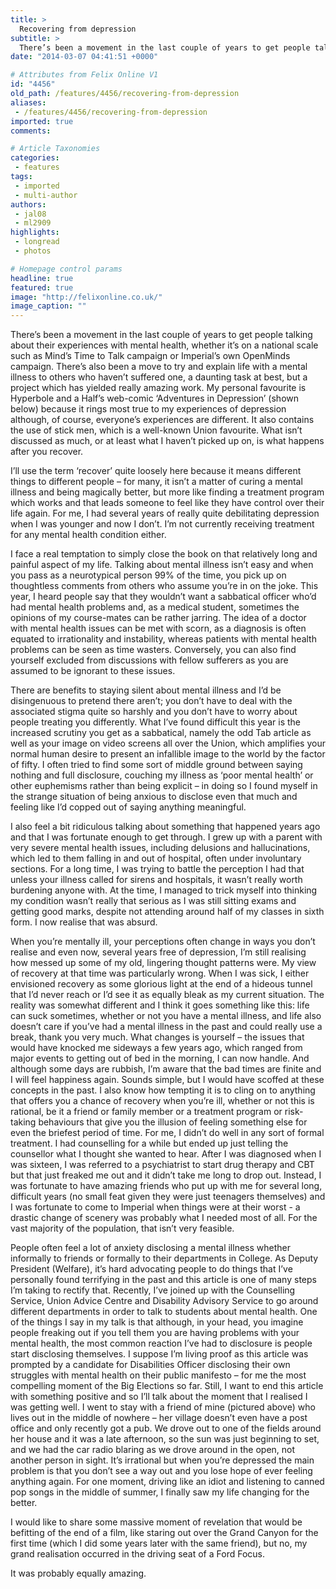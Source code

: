 ```yaml
---
title: >
  Recovering from depression
subtitle: >
  There’s been a movement in the last couple of years to get people talking about their experiences with mental health, whether it’s on a national scale such as Mind’s Time to Talk campaign or Imperial’s own OpenMinds campaign.
date: "2014-03-07 04:41:51 +0000"

# Attributes from Felix Online V1
id: "4456"
old_path: /features/4456/recovering-from-depression
aliases:
 - /features/4456/recovering-from-depression
imported: true
comments:

# Article Taxonomies
categories:
 - features
tags:
 - imported
 - multi-author
authors:
 - jal08
 - ml2909
highlights:
 - longread
 - photos

# Homepage control params
headline: true
featured: true
image: "http://felixonline.co.uk/"
image_caption: ""
---
```


There’s been a movement in the last couple of years to get people talking about their experiences with mental health, whether it’s on a national scale such as Mind’s Time to Talk campaign or Imperial’s own OpenMinds campaign. There’s also been a move to try and explain life with a mental illness to others who haven’t suffered one, a daunting task at best, but a project which has yielded really amazing work. My personal favourite is Hyperbole and a Half’s web-comic ‘Adventures in Depression’ (shown below) because it rings most true to my experiences of depression although, of course, everyone’s experiences are different. It also contains the use of stick men, which is a well-known Union favourite.
What isn’t discussed as much, or at least what I haven’t picked up on, is what happens after you recover.

I’ll use the term ‘recover’ quite loosely here because it means different things to different people – for many, it isn’t a matter of curing a mental illness and being magically better, but more like finding a treatment program which works and that leads someone to feel like they have control over their life again. For me, I had several years of really quite debilitating depression when I was younger and now I don’t. I’m not currently receiving treatment for any mental health condition either.

I face a real temptation to simply close the book on that relatively long and painful aspect of my life. Talking about mental illness isn’t easy and when you pass as a neurotypical person 99% of the time, you pick up on thoughtless comments from others who assume you’re in on the joke. This year, I heard people say that they wouldn’t want a sabbatical officer who’d had mental health problems and, as a medical student, sometimes the opinions of my course-mates can be rather jarring. The idea of a doctor with mental health issues can be met with scorn, as a diagnosis is often equated to irrationality and instability, whereas patients with mental health problems can be seen as time wasters. Conversely, you can also find yourself excluded from discussions with fellow sufferers as you are assumed to be ignorant to these issues.

There are benefits to staying silent about mental illness and I’d be disingenuous to pretend there aren’t; you don’t have to deal with the associated stigma quite so harshly and you don’t have to worry about people treating you differently. What I’ve found difficult this year is the increased scrutiny you get as a sabbatical, namely the odd Tab article as well as your image on video screens all over the Union, which amplifies your normal human desire to present an infallible image to the world by the factor of fifty. I often tried to find some sort of middle ground between saying nothing and full disclosure, couching my illness as ‘poor mental health’ or other euphemisms rather than being explicit – in doing so I found myself in the strange situation of being anxious to disclose even that much and feeling like I’d copped out of saying anything meaningful.

I also feel a bit ridiculous talking about something that happened years ago and that I was fortunate enough to get through. I grew up with a parent with very severe mental health issues, including delusions and hallucinations, which led to them falling in and out of hospital, often under involuntary sections. For a long time, I was trying to battle the perception I had that unless your illness called for sirens and hospitals, it wasn’t really worth burdening anyone with. At the time, I managed to trick myself into thinking my condition wasn’t really that serious as I was still sitting exams and getting good marks, despite not attending around half of my classes in sixth form. I now realise that was absurd.

When you’re mentally ill, your perceptions often change in ways you don’t realise and even now, several years free of depression, I’m still realising how messed up some of my old, lingering thought patterns were. My view of recovery at that time was particularly wrong. When I was sick, I either envisioned recovery as some glorious light at the end of a hideous tunnel that I’d never reach or I’d see it as equally bleak as my current situation. The reality was somewhat different and I think it goes something like this: life can suck sometimes, whether or not you have a mental illness, and life also doesn’t care if you’ve had a mental illness in the past and could really use a break, thank you very much. What changes is yourself – the issues that would have knocked me sideways a few years ago, which ranged from major events to getting out of bed in the morning, I can now handle. And although some days are rubbish, I’m aware that the bad times are finite and I will feel happiness again. Sounds simple, but I would have scoffed at these concepts in the past.
I also know how tempting it is to cling on to anything that offers you a chance of recovery when you’re ill, whether or not this is rational, be it a friend or family member or a treatment program or risk-taking behaviours that give you the illusion of feeling something else for even the briefest period of time. For me, I didn’t do well in any sort of formal treatment. I had counselling for a while but ended up just telling the counsellor what I thought she wanted to hear. After I was diagnosed when I was sixteen, I was referred to a psychiatrist to start drug therapy and CBT but that just freaked me out and it didn’t take me long to drop out. Instead, I was fortunate to have amazing friends who put up with me for several long, difficult years (no small feat given they were just teenagers themselves) and I was fortunate to come to Imperial when things were at their worst - a drastic change of scenery was probably what I needed most of all. For the vast majority of the population, that isn’t very feasible.

People often feel a lot of anxiety disclosing a mental illness whether informally to friends or formally to their departments in College. As Deputy President (Welfare), it’s hard advocating people to do things that I’ve personally found terrifying in the past and this article is one of many steps I’m taking to rectify that. Recently, I’ve joined up with the Counselling Service, Union Advice Centre and Disability Advisory Service to go around different departments in order to talk to students about mental health. One of the things I say in my talk is that although, in your head, you imagine people freaking out if you tell them you are having problems with your mental health, the most common reaction I’ve had to disclosure is people start disclosing themselves. I suppose I’m living proof as this article was prompted by a candidate for Disabilities Officer disclosing their own struggles with mental health on their public manifesto – for me the most compelling moment of the Big Elections so far.
Still, I want to end this article with something positive and so I’ll talk about the moment that I realised I was getting well. I went to stay with a friend of mine (pictured above) who lives out in the middle of nowhere – her village doesn’t even have a post office and only recently got a pub. We drove out to one of the fields around her house and it was a late afternoon, so the sun was just beginning to set, and we had the car radio blaring as we drove around in the open, not another person in sight. It’s irrational but when you’re depressed the main problem is that you don’t see a way out and you lose hope of ever feeling anything again. For one moment, driving like an idiot and listening to canned pop songs in the middle of summer, I finally saw my life changing for the better.

I would like to share some massive moment of revelation that would be befitting of the end of a film, like staring out over the Grand Canyon for the first time (which I did some years later with the same friend), but no, my grand realisation occurred in the driving seat of a Ford Focus.

It was probably equally amazing.
